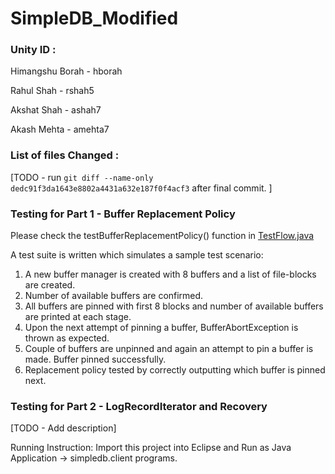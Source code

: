 # SimpleDB_Modified

### Unity ID : 
Himangshu Borah - hborah

Rahul Shah - rshah5

Akshat Shah - ashah7  

Akash Mehta - amehta7


### List of files Changed : 

[TODO - run ```git diff --name-only dedc91f3da1643e8802a4431a632e187f0f4acf3``` after final commit. ]

### Testing for Part 1 - Buffer Replacement Policy

Please check the testBufferReplacementPolicy() function in [TestFlow.java](https://github.com/himangshunits/SimpleDB_Modified/blob/master/simpledb2.10/src/simpledb/client/TestNewBufferManagementFlow.java)

A test suite is written which simulates a sample test scenario:  

1. A new buffer manager is created with 8 buffers and a list of file-blocks are created. 
2. Number of available buffers are confirmed.
3. All buffers are pinned with first 8 blocks and number of available buffers are printed at each stage.
4. Upon the next attempt of pinning a buffer, BufferAbortException is thrown as expected.
5. Couple of buffers are unpinned and again an attempt to pin a buffer is made. Buffer pinned successfully.
6. Replacement policy tested by correctly outputting which buffer is pinned next.


### Testing for Part 2 - LogRecordIterator and Recovery

[TODO - Add description]


Running Instruction:
Import this project into Eclipse and Run as Java Application -> simpledb.client programs.
                                                            
